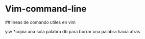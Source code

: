 # Vim-command-line

##lineas de comando utiles en vim 

yiw 
*copia una sola palabra 
db para borrar una palabra hacia atras 

